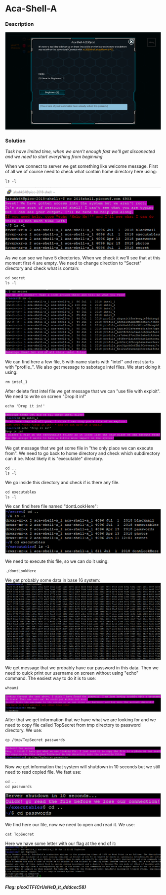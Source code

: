 # Aca-Shell-A

### Description
![alt text](https://github.com/JakubK64/CTF-writeups/blob/master/picoCTF/Basics/Aca-Shell-A/task.png)


### Solution

*Task have limited time, when we aren't enough fast we'll get disconected and we need to start everything from beginning*

When we connect to server we get something like welcome message. First of all we of course need to check what contain home directory here using:
```unix
ls -l
```
![alt text](https://github.com/JakubK64/CTF-writeups/blob/master/picoCTF/Basics/Aca-Shell-A/solution1.png)

As we can see we have 5 directories. When we check it we'll see that at this moment first 4 are empty. We need to change direction to "Secret" directory and check what is contain:
```unix
cd secret
ls -l
```
![alt text](https://github.com/JakubK64/CTF-writeups/blob/master/picoCTF/Basics/Aca-Shell-A/solution2.png)

We can find here a few file, 5 with name starts with "intel" and rest starts with "profile_".
We also get message to sabotage intel files.
We start doing it using:
```unix
rm intel_1
```

After delete first intel file we get message that we can "use file with exploit". We need to write on screen "Drop it in!"
```unix
echo 'Drop it in!'
```
![alt text](https://github.com/JakubK64/CTF-writeups/blob/master/picoCTF/Basics/Aca-Shell-A/solution3.png)

We get message that we get some file in "the only place we can execute from".
We need to go back to home directory and check which subdirectory can it be. Most likely it is "executable" directory. 
```unix
cd ..
ls -l
```

We go inside this directory and check if is there any file.
```unix
cd executables
ls -l
```

We can find here file named "dontLookHere":
![alt text](https://github.com/JakubK64/CTF-writeups/blob/master/picoCTF/Basics/Aca-Shell-A/solution4.png)

We need to execute this file, so we can do it using:
```unix
./dontLookHere
```

We get probably some data in base 16 system:
![alt text](https://github.com/JakubK64/CTF-writeups/blob/master/picoCTF/Basics/Aca-Shell-A/solution5.png)

We get message that we probably have our password in this data. Then we need to quick print our username on screen without using "echo" command. The easiest way to do it is to use:
```unix
whoami
```
![alt text](https://github.com/JakubK64/CTF-writeups/blob/master/picoCTF/Basics/Aca-Shell-A/solution6.png)

After that we get information that we have what we are looking for and we need to copy file called TopSecret from tmp directory to password directory. We use:
```unix
cp /tmp/TopSecret passwords
```
![alt text](https://github.com/JakubK64/CTF-writeups/blob/master/picoCTF/Basics/Aca-Shell-A/solution7.png)

Now we get information that system will shutdown in 10 seconds but we still need to read copied file. We fast use:
```unix
cd ..
cd passwords
```
![alt text](https://github.com/JakubK64/CTF-writeups/blob/master/picoCTF/Basics/Aca-Shell-A/solution8.png)

We find here our file, now we need to open and read it. We use:
```unix
cat TopSecret
```

Here we have some letter with our flag at the end of it:
![alt text](https://github.com/JakubK64/CTF-writeups/blob/master/picoCTF/Basics/Aca-Shell-A/solution9.png)

#### *Flag: picoCTF{CrUsHeD_It_dddcec58}*

